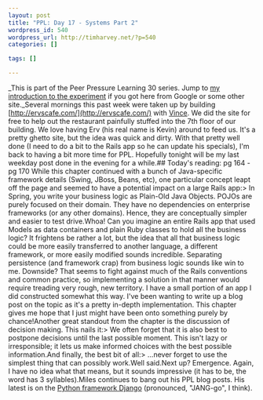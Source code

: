 ```yaml
--- 
layout: post
title: "PPL: Day 17 - Systems Part 2"
wordpress_id: 540
wordpress_url: http://timharvey.net/?p=540
categories: []

tags: []

---
```

_This is part of the Peer Pressure Learning 30 series. Jump to [my introduction to the experiment](http://timharvey.net/2010/06/11/peer-pressure-learning-experiment/) if you got here from Google or some other site._Several mornings this past week were taken up by building [http://ervscafe.com/](http://ervscafe.com/) with [Vince](http://twitter.com/vincefrancesi). We did the site for free to help out the restaurant painfully stuffed into the 7th floor of our building. We love having Erv (his real name is Kevin) around to feed us. It's a pretty ghetto site, but the idea was quick and dirty. With that pretty well done (I need to do a bit to the Rails app so he can update his specials), I'm back to having a bit more time for PPL. Hopefully tonight will be my last weekday post done in the evening for a while.## Today's reading: pg 164 - pg 170
While this chapter continued with a bunch of Java-specific framework details (Swing, JBoss, Beans, etc), one particular concept leapt off the page and seemed to have a potential impact on a large Rails app:> In Spring, you write your business logic as Plain-Old Java Objects. POJOs are purely focused on their domain. They have no dependencies on enterprise frameworks (or any other domains). Hence, they are conceptually simpler and easier to test drive.Whoa! Can you imagine an entire Rails app that used Models as data containers and plain Ruby classes to hold all the business logic? It frightens be rather a lot, but the idea that all that business logic could be more easily transferred to another language, a different framework, or more easily modified sounds incredible. Separating persistence (and framework crap) from business logic sounds like win to me. Downside? That seems to fight against much of the Rails conventions and common practice, so implementing a solution in that manner would require treading very rough, new territory. I have a small portion of an app I did constructed somewhat this way. I've been wanting to write up a blog post on the topic as it's a pretty in-depth implementation. This chapter gives me hope that I just might have been onto something purely by chance!Another great standout from the chapter is the discussion of decision making. This nails it:> We often forget that it is also best to postpone decisions until the last possible moment. This isn't lazy or irresponsible; it lets us make informed choices with the best possible information.And finally, the best bit of all:> ...never forget to use the simplest thing that can possibly work.Well said.Next up? Emergence. Again, I have no idea what that means, but it sounds impressive (it has to be, the word has 3 syllables).Miles continues to bang out his PPL blog posts. His latest is on the [Python framework Django](http://mileszs.com/blog/2010/06/29/ppl30-day-16-django.html) (pronounced, "JANG-go", I think).
